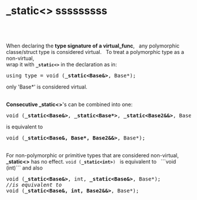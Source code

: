 # \_static<> sssssssss
&nbsp;  
&nbsp;  
&nbsp;  
When declaring the **type signature of a virtual_func**, &nbsp; 
any polymorphic classe/struct type is considered virtual. &nbsp; 
To treat a polymorphic type as a non-virtual,  
wrap it with **```_static<>```** in the declaration as in:
<pre>using type = void (<strong>_static&lt;Base&&gt;</strong>, Base*);</pre>
only 'Base*' is considered virtual.
&nbsp;  
&nbsp;

**Consecutive \_static<>**'s can be combined into one:
<div>
<pre style=''>void (<strong>_static&lt;Base&&gt;</strong>, <strong>_static&lt;Base*&gt;</strong>, <strong>_static&lt;Base2&&&gt;</strong>, Base*);</pre>
is equivalent to
<pre>void (<strong>_static&lt;Base&, Base*, Base2&&&gt;</strong>, Base*);</pre>
</div>
&nbsp;  

<div>
For non-polymorphic or primitive types that are considered non-virtual, <strong>_static&lt;&gt;</strong> has no effect.  
<code>void (<strong>_static&lt;int&gt;</strong>)</code> &nbsp; is equivalent to &nbsp; ```void (int)```   
and also
<pre>void (<strong>_static&lt;Base&&gt;</strong>, int, <strong>_static&lt;Base&&gt;</strong>, Base*);
<i>//is equivalent to</i>
void (<strong>_static&lt;Base&, int, Base2&&&gt;</strong>, Base*);</pre>
</div>
